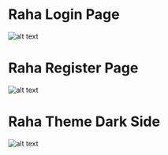 # Raha Login Page
![alt text](https://s25.picofile.com/file/8454798142/Raha_Login.png)


# Raha Register Page
![alt text](https://s25.picofile.com/file/8454798168/Raha_reg.png)


# Raha Theme Dark Side
![alt text](https://s25.picofile.com/file/8454798192/Raha_dark.png)

